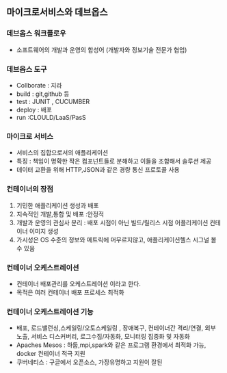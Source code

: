 ## 마이크로서비스와 데브옵스

### 데브옵스 워크플로우
* 소프트웨어의 개발과 운영의 합성어 (개발자와 정보기술 전문가 협업)


### 데브옵스 도구
* Collborate : 지라
* build : git,github 등
* test : JUNIT , CUCUMBER
* deploy : 배포
* run :CLOULD/LaaS/PasS

### 마이크로 서비스
* 서비스의 집합으로서의 애플리케이션
* 특징 : 책임이 명확한 작은 컴포넌트들로 분해하고 이들을 조합해서 솔루션 제공
* 데이터 교환을 위해 HTTP,JSON과 같은 경량 통신 프로토콜 사용

### 컨테이너의 장점
1) 기민한 애플리케이션 생성과 배포
2) 지속적인 개발,통합 및 배포 :안정적
3) 개발과 운영의 관심사 분리 : 배포 시점이 아닌 빌드/릴리스 시점 어플리케이션 컨테이너 이미지 생성
4) 가시성은 OS 수준의 정보와 메트릭에 머무르지않고, 애플리케이션헬스 시그널 볼수 있음

### 컨테이너 오케스트레이션
* 컨테이너 배포관리를 오케스트레이션 이라고 한다.
* 목적은 여러 컨테이너 배포 프로세스 최적화

### 컨테이너 오케스트레이션 기능
* 배포, 로드밸런싱,스케일링/오토스케일링 , 장애복구, 컨테이너간 격리/연결, 외부 노출, 서비스 디스커버리, 로그수집/자동화, 모니터링 집중화 및 자동화
* Apaches Mesos : 하둡,mpi,spark와 같은 프로그램 환경에서 최적화 가능, docker 컨테이너 적극 지원
* 쿠버네티스 : 구글에서 오픈소스, 가장유명하고 지원이 잘된
